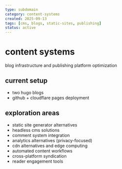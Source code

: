 ```yaml
---
type: subdomain
category: content-systems
created: 2025-09-13
tags: [cms, blogs, static-sites, publishing]
status: active
---
```


# content systems

blog infrastructure and publishing platform optimization

## current setup
- two hugo blogs
- github + cloudflare pages deployment

## exploration areas
- static site generator alternatives
- headless cms solutions
- comment system integration
- analytics alternatives (privacy-focused)
- cdn alternatives and edge computing
- automated content workflows
- cross-platform syndication
- reader engagement tools